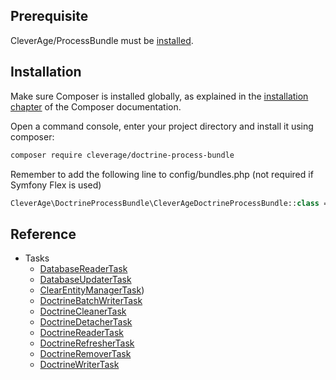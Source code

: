 ## Prerequisite

CleverAge/ProcessBundle must be [installed](https://github.com/cleverage/process-bundle/blob/main/docs/01-quick_start.md#installation).

## Installation

Make sure Composer is installed globally, as explained in the [installation chapter](https://getcomposer.org/doc/00-intro.md)
of the Composer documentation.

Open a command console, enter your project directory and install it using composer:

```bash
composer require cleverage/doctrine-process-bundle
```

Remember to add the following line to config/bundles.php (not required if Symfony Flex is used)

```php
CleverAge\DoctrineProcessBundle\CleverAgeDoctrineProcessBundle::class => ['all' => true],
```

## Reference

- Tasks
  - [DatabaseReaderTask](reference/tasks/database_reader_task.md)
  - [DatabaseUpdaterTask](reference/tasks/database_updater_task.md)
  - [ClearEntityManagerTask](reference/tasks/doctrine_clear_task.md))
  - [DoctrineBatchWriterTask](reference/tasks/doctrine_batchwriter_task.md)
  - [DoctrineCleanerTask](reference/tasks/doctrine_cleaner_task.md)
  - [DoctrineDetacherTask](reference/tasks/doctrine_detacher_task.md)
  - [DoctrineReaderTask](reference/tasks/doctrine_reader_task.md)
  - [DoctrineRefresherTask](reference/tasks/doctrine_refresher_task.md)
  - [DoctrineRemoverTask](reference/tasks/doctrine_remover_task.md)
  - [DoctrineWriterTask](reference/tasks/doctrine_writer_task.md)
